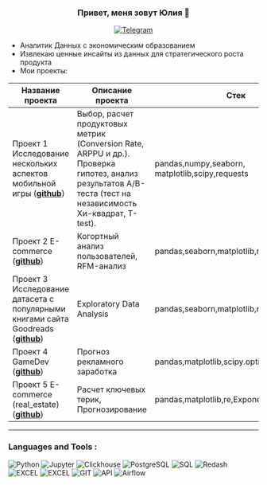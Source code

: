 ### <p align="center">Привет, меня зовут Юлия 🦇 </p>

<div align="center">

  <a href="">[![Telegram](https://img.shields.io/badge/-Telegram-000000?style=for-the-badge&logo=telegram)](https://t.me/julia_swamp)</a>

</div>

* Аналитик Данных с экономическим образованием
* Извлекаю ценные инсайты из данных для стратегического роста продукта
* Мои проекты: 

|Название проекта| Описание проекта| Стек|
|----------------|-----------------|-----|
|Проект 1  Исследование нескольких аспектов мобильной игры  (__[github](https://github.com/JuliaBrovko/AB_testing_project)__)|Выбор, расчет продуктовых метрик (Conversion Rate, ARPPU и др.). Проверка гипотез, анализ результатов А/B-теста (тест на независимость Хи-квадрат, T-test).|pandas,numpy,seaborn,  matplotlib,scipy,requests|
|Проект 2 E-commerce  (__[github](https://github.com/JuliaBrovko/E-commerce_project)__)|Когортный анализ пользователей, RFM-анализ|pandas,seaborn,matplotlib,requests|
|Проект 3 Исследование датасета с популярными книгами сайта Goodreads  (__[github](https://github.com/JuliaBrovko/EDA-Best-Books-of-the-Decade-2020-s)__)|Exploratory Data Analysis|pandas,seaborn,matplotlib,requests,numpy|
|Проект 4 GameDev  (__[github](https://github.com/JuliaBrovko/GameDev_project/tree/main)__)|Прогноз рекламного заработка|pandas,matplotlib,scipy.optimize,numpy|
|Проект 5 E-commerce (real_estate) (__[github](https://github.com/JuliaBrovko/E-commerce_project_real_estate/tree/main)__)|Расчет ключевых терик, Прогнозирование|pandas,matplotlib,re,ExponentialSmoothing|




<hr>

###   Languages and Tools :  



![Python](https://img.shields.io/badge/-Python-000000?style=for-the-badge&logo=python)
![Jupyter](https://img.shields.io/badge/-Jupyter_Notebook-000000?style=for-the-badge&logo=Jupyter)
![Clickhouse](https://img.shields.io/badge/-Clickhouse-000000?style=for-the-badge&logo=Clickhouse)
![PostgreSQL](https://img.shields.io/badge/-PostgreSQL-000000?style=for-the-badge&logo=PostgreSQL)
![SQL](https://img.shields.io/badge/-SQL-000000?style=for-the-badge&logo=SQL)
![Redash](https://img.shields.io/badge/-Redash-000000?style=for-the-badge&logo=Redash)
![EXCEL](https://img.shields.io/badge/-EXCEL-000000?style=for-the-badge&logo=EXCEL)
![EXCEL](https://img.shields.io/badge/-Google_Sheets-000000?style=for-the-badge&logo=GoogleSheets)
![GIT](https://img.shields.io/badge/-GIT-000000?style=for-the-badge&logo=GIT)
![API](https://img.shields.io/badge/-API-000000?style=for-the-badge&logo=API)
![Airflow](https://img.shields.io/badge/-Airflow-000000?style=for-the-badge&logo=AIRFLOW)

